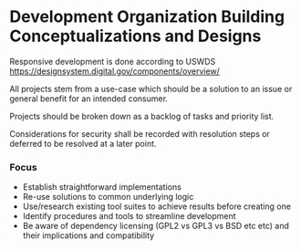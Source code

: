 # Development Organization Building Conceptualizations and Designs

Responsive development is done according to USWDS
https://designsystem.digital.gov/components/overview/

All projects stem from a use-case which should be a solution to an issue or general benefit for an intended consumer.

Projects should be broken down as a backlog of tasks and priority list.

Considerations for security shall be recorded with resolution steps or deferred to be resolved at a later point.

### Focus
- Establish straightforward implementations
- Re-use solutions to common underlying logic
- Use/research existing tool suites to achieve results before creating one
- Identify procedures and tools to streamline development
- Be aware of dependency licensing (GPL2 vs GPL3 vs BSD etc etc) and their implications and compatibility

